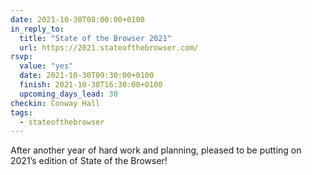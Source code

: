 ```yaml
---
date: 2021-10-30T08:00:00+0100
in_reply_to:
  title: "State of the Browser 2021"
  url: https://2021.stateofthebrowser.com/
rsvp:
  value: "yes"
  date: 2021-10-30T09:30:00+0100
  finish: 2021-10-30T16:30:00+0100
  upcoming_days_lead: 30
checkin: Conway Hall
tags:
  - stateofthebrowser
---
```


After another year of hard work and planning, pleased to be putting on 2021’s edition of State of the Browser!
